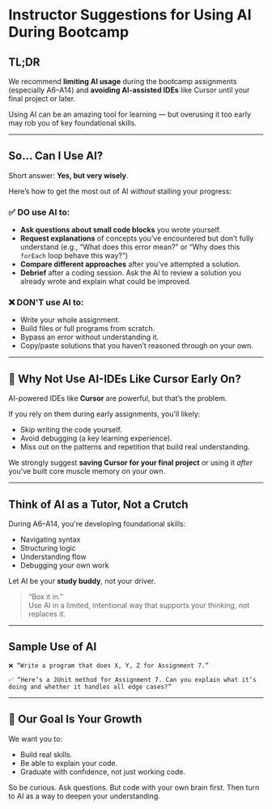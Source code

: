 # Instructor Suggestions for Using AI During Bootcamp

## TL;DR

We recommend **limiting AI usage** during the bootcamp assignments (especially A6–A14) and **avoiding AI-assisted IDEs** like Cursor until your final project or later.

Using AI can be an amazing tool for learning — but overusing it too early may rob you of key foundational skills.

---

## So… Can I Use AI?

Short answer: **Yes, but very wisely**.

Here’s how to get the most out of AI *without* stalling your progress:

### ✅ DO use AI to:
- **Ask questions about small code blocks** you wrote yourself.
- **Request explanations** of concepts you’ve encountered but don’t fully understand (e.g., “What does this error mean?” or “Why does this `forEach` loop behave this way?”)
- **Compare different approaches** after you've attempted a solution.
- **Debrief** after a coding session. Ask the AI to review a solution you already wrote and explain what could be improved.

### ❌ DON'T use AI to:
- Write your whole assignment.
- Build files or full programs from scratch.
- Bypass an error without understanding it.
- Copy/paste solutions that you haven’t reasoned through on your own.

---

## 🚫 Why Not Use AI-IDEs Like Cursor Early On?

AI-powered IDEs like **Cursor** are powerful, but that’s the problem.

If you rely on them during early assignments, you’ll likely:
- Skip writing the code yourself.
- Avoid debugging (a key learning experience).
- Miss out on the patterns and repetition that build real understanding.

We strongly suggest **saving Cursor for your final project** or using it *after* you've built core muscle memory on your own.

---

## Think of AI as a Tutor, Not a Crutch

During A6–A14, you're developing foundational skills: 
- Navigating syntax
- Structuring logic
- Understanding flow
- Debugging your own work

Let AI be your **study buddy**, not your driver.

> “Box it in.”  
> Use AI in a limited, intentional way that supports your thinking, not replaces it.

---

## Sample Use of AI

```text
❌ “Write a program that does X, Y, Z for Assignment 7.”

✅ “Here’s a JUnit method for Assignment 7. Can you explain what it’s doing and whether it handles all edge cases?”
```

---

## 🎯 Our Goal Is Your Growth

We want you to:
- Build real skills.
- Be able to explain your code.
- Graduate with confidence, not just working code.

So be curious. Ask questions. But code with your own brain first. Then turn to AI as a way to deepen your understanding.


